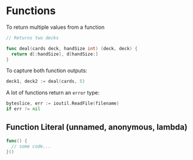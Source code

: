 # Functions

To return multiple values from a function

```go
// Returns two decks

func deal(cards deck, handSize int) (deck, deck) {
  return d[:handSize], d[handSize:]
}
```

To capture both function outputs:

```go
deck1, deck2 := deal(cards, 5)
```

A lot of functions return an `error` type:

```go
byteslice, err := ioutil.ReadFile(filename)
if err != nil
```

## Function Literal (unnamed, anonymous, lambda)

```go
func() {
  // some code...
}()
